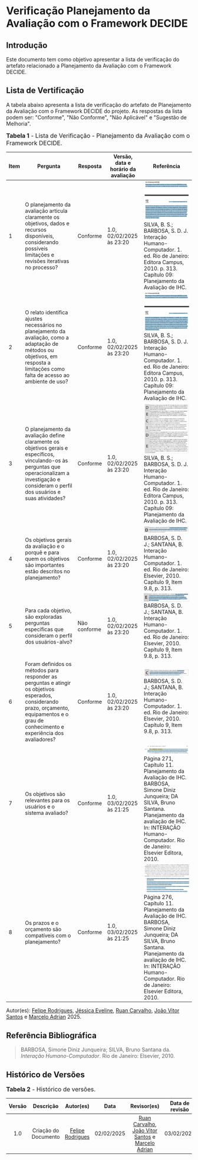 # Verificação Planejamento da Avaliação com o Framework DECIDE

## Introdução

Este documento tem como objetivo apresentar a lista de verificação do artefato relacionado a Planejamento da Avaliação com o Framework DECIDE.

## Lista de Vertificação

A tabela abaixo apresenta a lista de verificação do artefato de Planejamento da Avaliação com o Framework DECIDE do projeto. As respostas da lista podem ser: "Conforme", "Não Conforme", "Não Aplicável" e "Sugestão de Melhoria".

<font size="3"><p style="text-align: left">**Tabela 1** - Lista de Verificação - Planejamento da Avaliação com o Framework DECIDE.</p></font>

| Item | Pergunta | Resposta | Versão, data e horário da avaliação | Referência |
|------|----------|----------|--------------------------------------|-------------|
| 1    | O planejamento da avaliação articula claramente os objetivos, dados e recursos disponíveis, considerando possíveis limitações e revisões iterativas no processo? | Conforme         | 1.0, 02/02/2025 às 23:20 | ![1](../../../assets/referenciasLista/entrega08/verificacaoDECIDE/pergunta1DECIDE.png) SILVA, B. S.; BARBOSA, S. D. J. Interação Humano-Computador. 1. ed. Rio de Janeiro: Editora Campus, 2010. p. 313. Capítulo 09: Planejamento da Avaliação de IHC. |
| 2    | O relato identifica ajustes necessários no planejamento da avaliação, como a adaptação de métodos ou objetivos, em resposta a limitações como falta de acesso ao ambiente de uso? | Conforme         | 1.0, 02/02/2025 às 23:20 | ![2](../../../assets/referenciasLista/entrega08/verificacaoDECIDE/pergunta2DECIDE.png) SILVA, B. S.; BARBOSA, S. D. J. Interação Humano-Computador. 1. ed. Rio de Janeiro: Editora Campus, 2010. p. 313. Capítulo 09: Planejamento da Avaliação de IHC. |
| 3    | O planejamento da avaliação define claramente os objetivos gerais e específicos, vinculando-os às perguntas que operacionalizam a investigação e consideram o perfil dos usuários e suas atividades? | Conforme         | 1.0, 02/02/2025 às 23:20 | ![3](../../../assets/referenciasLista/entrega08/verificacaoDECIDE/pergunta3DECIDE.png) SILVA, B. S.; BARBOSA, S. D. J. Interação Humano-Computador. 1. ed. Rio de Janeiro: Editora Campus, 2010. p. 313. Capítulo 09: Planejamento da Avaliação de IHC. |
| 4    | Os objetivos gerais da avaliação e o porquê e para quem os objetivos são importantes estão descritos no planejamento? | Conforme         | 1.0, 02/02/2025 às 23:20 | ![4](../../../assets/referenciasLista/entrega08/verificacaoDECIDE/pergunta4DECIDE.png) BARBOSA, S. D. J.; SANTANA, B. Interação Humano-Computador. 1. ed. Rio de Janeiro: Elsevier, 2010. Capítulo 9, Item 9.8, p. 313. |
| 5    | Para cada objetivo, são exploradas perguntas específicas que consideram o perfil dos usuários-alvo? | Não conforme         | 1.0, 02/02/2025 às 23:20 | ![5](../../../assets/referenciasLista/entrega08/verificacaoDECIDE/pergunta5DECIDE.png) BARBOSA, S. D. J.; SANTANA, B. Interação Humano-Computador. 1. ed. Rio de Janeiro: Elsevier, 2010. Capítulo 9, Item 9.8, p. 313. |
| 6    | Foram definidos os métodos para responder as perguntas e atingir os objetivos esperados, considerando prazo, orçamento, equipamentos e o grau de conhecimento e experiência dos avaliadores? | Conforme         | 1.0, 02/02/2025 às 23:20 | ![6](../../../assets/referenciasLista/entrega08/verificacaoDECIDE/pergunta6DECIDE.png) BARBOSA, S. D. J.; SANTANA, B. Interação Humano-Computador. 1. ed. Rio de Janeiro: Elsevier, 2010. Capítulo 9, Item 9.8, p. 313. |
| 7    | Os objetivos são relevantes para os usuários e o sistema avaliado? | Conforme | 1.0, 03/02/2025 às 21:25 | ![7](../../../assets/referenciasLista/entrega08/verificacaoDECIDE/pergunta11DECIDE.png) Página 271, Capítulo 11. Planejamento da Avaliação de IHC. BARBOSA, Simone Diniz Junqueira; DA SILVA, Bruno Santana. Planejamento da avaliação de IHC. In: INTERAÇÃO Humano-Computador. Rio de Janeiro: Elsevier Editora, 2010. |
| 8    | Os prazos e o orçamento são compatíveis com o planejamento? | Conforme | 1.0, 03/02/2025 às 21:25 | ![8](../../../assets/referenciasLista/entrega08/verificacaoDECIDE/pergunta12DECIDE.png) Página 276, Capítulo 11. Planejamento da Avaliação de IHC. BARBOSA, Simone Diniz Junqueira; DA SILVA, Bruno Santana. Planejamento da avaliação de IHC. In: INTERAÇÃO Humano-Computador. Rio de Janeiro: Elsevier Editora, 2010. |

Autor(es): [Felipe Rodrigues](https://github.com/felipeJRdev), [Jéssica Eveline](https://github.com/xzxjese), [Ruan Carvalho](https://github.com/Ruan-Carvalho), [João Vitor Santos](https://github.com/Jauzimm) e [Marcelo Adrian](https://github.com/Marcelo-Adrian) 2025.

## Referência Bibliográfica

> BARBOSA, Simone Diniz Junqueira; SILVA, Bruno Santana da. *Interação Humano-Computador*. Rio de Janeiro: Elsevier, 2010.  

## Histórico de Versões

<font size="3"><p style="text-align: left">**Tabela 2** - Histórico de versões.</p></font>

| Versão | Descrição | Autor(es) | Data | Revisor(es) | Data de revisão |
| :----: | :-------: | :-------: | :--: | :-------------------------------: | :-------------: |
|  1.0   | Criação do Documento | [Felipe Rodrigues](https://github.com/felipeJRdev) | 02/02/2025 | [Ruan Carvalho](https://github.com/Ruan-Carvalho), [João Vitor Santos](https://github.com/Jauzimm) e [Marcelo Adrian](https://github.com/Marcelo-Adrian)| 03/02/2025 |